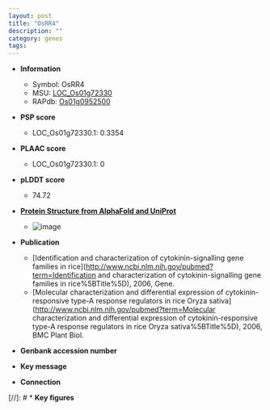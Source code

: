 ```yaml
---
layout: post
title: "OsRR4"
description: ""
category: genes
tags: 
---
```


* **Information**  
    + Symbol: OsRR4  
    + MSU: [LOC_Os01g72330](http://rice.plantbiology.msu.edu/cgi-bin/ORF_infopage.cgi?orf=LOC_Os01g72330)  
    + RAPdb: [Os01g0952500](http://rapdb.dna.affrc.go.jp/viewer/gbrowse_details/irgsp1?name=Os01g0952500)  

* **PSP score**  
    + LOC_Os01g72330.1: 0.3354 

* **PLAAC score**  
    + LOC_Os01g72330.1: 0 

* **pLDDT score**
    + 74.72

* **[Protein Structure from AlphaFold and UniProt](https://www.uniprot.org/uniprotkb/Q942A1/entry#structure)**
    + ![image](https://ricepsp.github.io/images/Q9/AF-Q942A1-F1.png)

* **Publication**  
    + [Identification and characterization of cytokinin-signalling gene families in rice](http://www.ncbi.nlm.nih.gov/pubmed?term=Identification and characterization of cytokinin-signalling gene families in rice%5BTitle%5D), 2006, Gene.
    + [Molecular characterization and differential expression of cytokinin-responsive type-A response regulators in rice Oryza sativa](http://www.ncbi.nlm.nih.gov/pubmed?term=Molecular characterization and differential expression of cytokinin-responsive type-A response regulators in rice Oryza sativa%5BTitle%5D), 2006, BMC Plant Biol.

* **Genbank accession number**  

* **Key message**  

* **Connection**  

[//]: # * **Key figures**  


